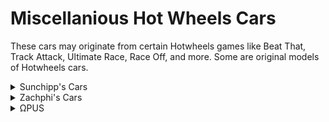 # Miscellanious Hot Wheels Cars
These cars may originate from certain Hotwheels games like Beat That, Track Attack, Ultimate Race, Race Off, and more. Some are original models of Hotwheels cars.

<details>
  <summary>Sunchipp's Cars</summary>
  
  * [Misc] Creeper
  * [Misc] Radio Flyer (Sunchipp) <br>
  * [Misc] Rollcage (Sunchipp) <br>
  * [Misc] Speedblaster (Sunchipp) <br>
  * [Misc] Tow Jam (Sunchipp) (Rotation Thrusters Added) (Fixed wheel bug) <br>
  * [Misc] Way 2 Fast (Sunchipp) <br>
  * [Misc] Radar Ranger (Sunchipp) <br>
  * [Misc] Open Fire (Sunchipp) <br>
  * [Misc] Treadator (Sunchipp) <br>
  * [Misc] Ocelot (Sunchipp) <br>
  * [Misc] Slideout (Sunchipp) <br>
</details>
<details>
  <summary>Zachphi's Cars</summary>
  
  * hwu-rodgerdodger
</details>
<details>
  <summary>ΩPUS</summary>
  
  * [Misc] Phantasm
  * [Misc] Rogue Hog
</details>
